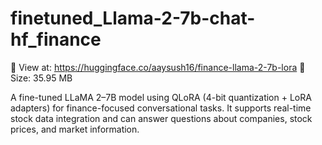 # finetuned_Llama-2-7b-chat-hf_finance

🔗 View at: https://huggingface.co/aaysush16/finance-llama-2-7b-lora
💾 Size: 35.95 MB

A fine-tuned LLaMA 2–7B model using QLoRA (4-bit quantization + LoRA adapters) for finance-focused conversational tasks. It supports real-time stock data integration and can answer questions about companies, stock prices, and market information.
